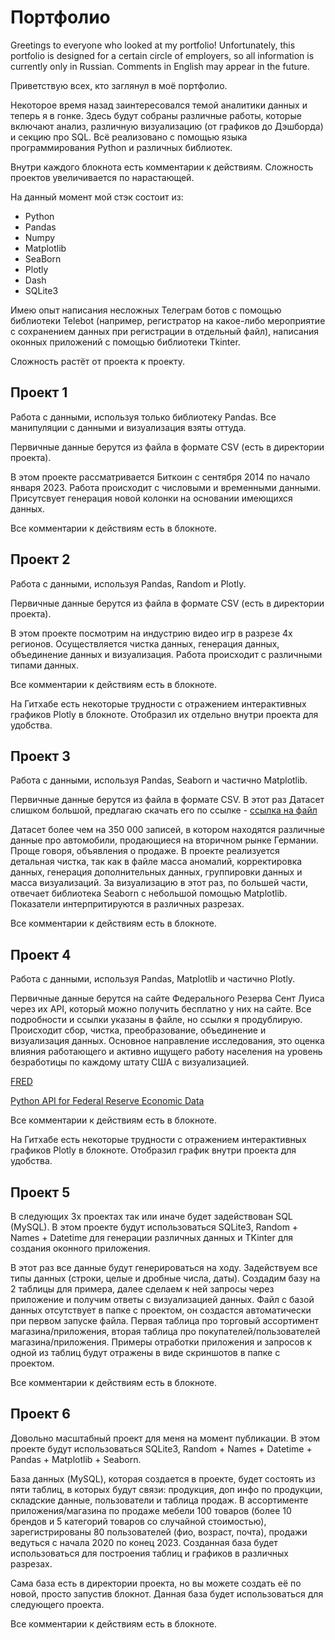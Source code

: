 # Портфолио

Greetings to everyone who looked at my portfolio! 
Unfortunately, this portfolio is designed for a certain circle of employers, so all information is currently only in Russian. Comments in English may appear in the future.

Приветствую всех, кто заглянул в моё портфолио.

Некоторое время назад заинтересовался темой аналитики данных и теперь я в гонке.
Здесь будут собраны различные работы, которые включают анализ, различную визуализацию (от графиков до Дэшборда) и секцию про SQL.
Всё реализовано с помощью языка программирования Python и различных библиотек.

Внутри каждого блокнота есть комментарии к действиям.
Сложность проектов увеличивается по нарастающей.

На данный момент мой стэк состоит из:
- Python
- Pandas
- Numpy
- Matplotlib
- SeaBorn
- Plotly
- Dash
- SQLite3

Имею опыт написания несложных Телеграм ботов с помощью библиотеки Telebot (например, регистратор на какое-либо мероприятие с сохранением данных при регистрации в отдельный файл), написания оконных приложений с помощью библиотеки Tkinter.

Сложность растёт от проекта к проекту.


## Проект 1

Работа с данными, используя только библиотеку Pandas.
Все манипуляции с данными и визуализация взяты оттуда.

Первичные данные берутся из файла в формате CSV (есть в директории проекта). 

В этом проекте рассматривается Биткоин с сентября 2014 по начало января 2023. Работа происходит с числовыми и временными данными.
Присутсвует генерация новой колонки на основании имеющихся данных.

Все комментарии к действиям есть в блокноте.


## Проект 2

Работа с данными, используя Pandas, Random и Plotly.

Первичные данные берутся из файла в формате CSV (есть в директории проекта).

В этом проекте посмотрим на индустрию видео игр в разрезе 4х регионов.
Осуществляется чистка данных, генерация данных, объединение данных и визуализация. Работа происходит с различными типами данных.

Все комментарии к действиям есть в блокноте.

На Гитхабе есть некоторые трудности с отражением интерактивных графиков Plotly в блокноте. Отобразил их отдельно внутри проекта для удобства.


## Проект 3

Работа с данными, используя Pandas, Seaborn и частично Matplotlib.

Первичные данные берутся из файла в формате CSV.
В этот раз Датасет слишком большой, предлагаю скачать его по ссылке - [ссылка на файл](https://drive.google.com/file/d/1SKdjvP79gZw04JGghFxAHTkdpzk4s2t4/view)

Датасет более чем на 350 000 записей, в котором находятся различные данные про автомобили, продающиеся на вторичном рынке Германии. Проще говоря, объявления о продаже.
В проекте реализуется детальная чистка, так как в файле масса аномалий, корректировка данных, генерация дополнительных данных, группировки данных и масса визуализаций.
За визуализацию в этот раз, по большей части, отвечает библиотека Seaborn с небольшой помощью Matplotlib. Показатели интерпритируются в различных разрезах.

Все комментарии к действиям есть в блокноте.


## Проект 4

Работа с данными, используя Pandas, Matplotlib и частично Plotly.

Первичные данные берутся на сайте Федерального Резерва Сент Луиса через их API, который можно получить бесплатно у них на сайте.
Все подробности и ссылки указаны в файле, но ссылки я продублирую.
Происходит сбор, чистка, преобразование, объединение и визуализация данных.
Основное направление исследования, это оценка влияния работающего и активно ищущего работу населения на уровень безработицы по каждому штату США с визуализацией.

[FRED](https://fred.stlouisfed.org/)

[Python API for Federal Reserve Economic Data](https://pypi.org/project/fredapi/)

Все комментарии к действиям есть в блокноте.

На Гитхабе есть некоторые трудности с отражением интерактивных графиков Plotly в блокноте. Отобразил график внутри проекта для удобства.


## Проект 5

В следующих 3х проектах так или иначе будет задействован SQL (MySQL).
В этом проекте будут использоваться SQLite3, Random + Names + Datetime для генерации различных данных и TKinter для создания оконного приложения.

В этот раз все данные будут генерироваться на ходу. Задействуем все типы данных (строки, целые и дробные числа, даты).
Создадим базу на 2 таблицы для примера, далее сделаем к ней запросы через приложение и получим ответы с визуализацией данных.
Файл с базой данных отсутствует в папке с проектом, он создастся автоматически при первом запуске файла.
Первая таблица про торговый ассортимент магазина/приложения, вторая таблица про покупателей/пользователей магазина/приложения.
Примеры отработки приложения и запросов к одной из таблиц будут отражены в виде скриншотов в папке с проектом.

Все комментарии к действиям есть в блокноте.


## Проект 6

Довольно масштабный проект для меня на момент публикации.
В этом проекте будут использоваться SQLite3, Random + Names + Datetime + Pandas + Matplotlib + Seaborn.

База данных (MySQL), которая создается в проекте, будет состоять из пяти таблиц, в которых будут связи: продукция, доп инфо по продукции, складские данные, пользователи и таблица продаж.
В ассортименте приложения/магазина по продаже мебели 100 товаров (более 10 брендов и 5 категорий товаров со случайной стоимостью), зарегистрированы 80 пользователей (фио, возраст, почта), продажи ведуться с начала 2020 по конец 2023.
Созданная база будет использоваться для построения таблиц и графиков в различных разрезах.

Сама база есть в директории проекта, но вы можете создать её по новой, просто запустив блокнот.
Данная база будет использоваться для следующего проекта.

Все комментарии к действиям есть в блокноте.
